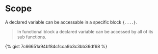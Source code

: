 # Scope
 A declared variable can be accessable in a specific block `{....}`. 
>In functional block a declared variable can be accessed by all of its sub functions.

{% gist 7c66651a94bf84c1cca9b3c3bb36df68 %}
